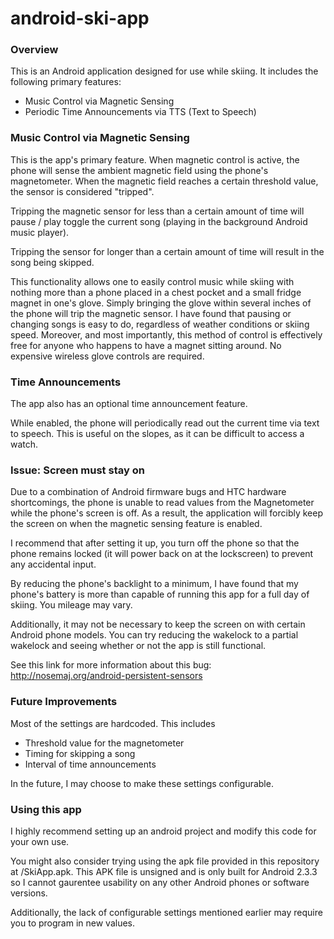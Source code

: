 android-ski-app
===============
### Overview ###

This is an Android application designed for use while skiing.
It includes the following primary features:
 * Music Control via Magnetic Sensing
 * Periodic Time Announcements via TTS (Text to Speech)

### Music Control via Magnetic Sensing ###

This is the app's primary feature. When magnetic control is active,
the phone will sense the ambient magnetic field using the phone's magnetometer.
When the magnetic field reaches a certain threshold value, the sensor is considered "tripped".

Tripping the magnetic sensor for less than a certain amount of time will pause / play toggle the
current song (playing in the background Android music player).

Tripping the sensor for longer than a certain amount of time will result in the song being skipped.

This functionality allows one to easily control music while skiing with
nothing more than a phone placed in a chest pocket and a small fridge magnet in one's glove.
Simply bringing the glove within several inches of the phone will trip the magnetic sensor.
I have found that pausing or changing songs is easy to do, regardless of weather conditions or skiing speed.
Moreover, and most importantly, this method of control is effectively free
for anyone who happens to have a magnet sitting around. No expensive wireless glove controls are required.

### Time Announcements ###

The app also has an optional time announcement feature.

While enabled, the phone will periodically read out the current time via text to speech.
This is useful on the slopes, as it can be difficult to access a watch.

### Issue: Screen must stay on ###

Due to a combination of Android firmware bugs and HTC hardware shortcomings, the phone is unable to read
values from the Magnetometer while the phone's screen is off. As a result, the application will
forcibly keep the screen on when the magnetic sensing feature is enabled.

I recommend that after setting it up, you turn off the phone so that the phone remains locked
(it will power back on at the lockscreen) to prevent any accidental input.

By reducing the phone's backlight to a minimum, I have found that my phone's battery is more
than capable of running this app for a full day of skiing. You mileage may vary.

Additionally, it may not be necessary to keep the screen on with certain Android phone models.
You can try reducing the wakelock to a partial wakelock and seeing whether or not the app is
still functional.

See this link for more information about this bug: http://nosemaj.org/android-persistent-sensors

### Future Improvements ###

Most of the settings are hardcoded. This includes
 - Threshold value for the magnetometer
 - Timing for skipping a song
 - Interval of time announcements

In the future, I may choose to make these settings configurable.

### Using this app ###

I highly recommend setting up an android project and modify this code for your own use.

You might also consider trying using the apk file provided in this repository at /SkiApp.apk.
This APK file is unsigned and is only built for Android 2.3.3 so I cannot gaurentee usability on
any other Android phones or software versions.

Additionally, the lack of configurable settings mentioned earlier may require you to program in
new values.


